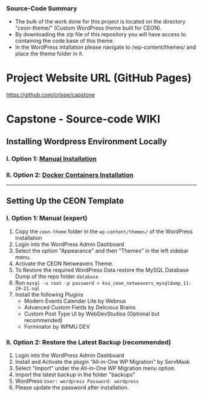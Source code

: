 ### Source-Code Summary
- The bulk of the work done for this project is located on the directory "ceon-theme/" (Custom WordPress theme built for CEON). 
- By downloading the zip file of this repository you will have access to containing the code base of this theme.
- In the WordPress intallation please navigate to /wp-content/themes/ and place the theme folder in it. 

# Project Website URL (GitHub Pages)
https://github.com/crlspe/capstone


# Capstone - Source-code WIKI  

## Installing Wordpress Environment Locally
### I. Option 1: [Manual Installation](https://github.com/crlspe/capstone/blob/master/docs/installation/manual.md)

       
### II. Option 2: [Docker Containers Installation](https://github.com/crlspe/capstone/blob/master/docs/installation/docker.md)
   

-------------------------------
## Setting Up the CEON Template 
### I. Option 1: Manual (expert)
   1. Copy the `ceon-theme` folder in the `wp-content/themes/` of the WordPress installation
   2. Login into the WordPress Admin Dashboard
   3. Select the option "Appearance" and then "Themes" in the left sidebar menu.
   4. Activate the CEON Netweavers Theme.
   5. To Restore the required WordPress Data restore the MySQL Database Dump of the repo folder `database` 
   6. Run `mysql -u root -p password < ksu_ceon_netweavers_mysqldump_11-29-21.sql`
   7. Install the following Plugins
        - Modern Events Calendar Lite by Webnus
        - Advanced Custom Fields by Delicious Brains
        - Custom Post Type UI by WebDevStudios (Optional but recommended)
        - Forminator by WPMU DEV
        
   
### II. Option 2: Restore the Latest Backup (recommended)
   1. Login into the WordPress Admin Dashboard
   2. Install and Activate the plugin "All-in-One WP Migration" by ServMask 
   3. Select "Import" under the All-in-One WP Migration menu option.
   4. Import the latest backup in the folder "backups"
   5. WordPress `User: wordpress Password: wordpress` 
   6. Please update the password after installation.
